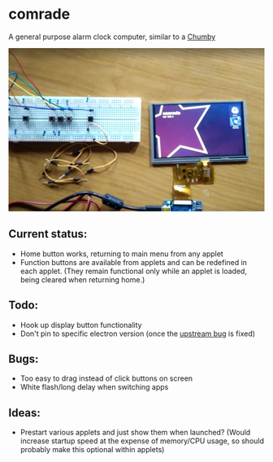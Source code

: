 comrade
=======

A general purpose alarm clock computer, similar to a [Chumby](https://www.wikiwand.com/en/Chumby)

![alt text](docs/comrade.jpg "A very blurry picture of the current state of comrade")

Current status:
---------------
* Home button works, returning to main menu from any applet
* Function buttons are available from applets and can be redefined in each applet.  (They remain functional only while an applet is loaded, being cleared when returning home.)

Todo:
-----
* Hook up display button functionality
* Don't pin to specific electron version (once the [upstream bug](https://github.com/electron/electron/issues/5851) is fixed)

Bugs:
-----
* Too easy to drag instead of click buttons on screen
* White flash/long delay when switching apps

Ideas:
------
 * Prestart various applets and just show them when launched?  (Would increase startup speed at the expense of memory/CPU usage, so should probably make this optional within applets)
